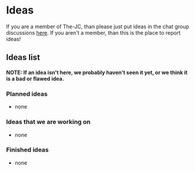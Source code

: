 # Ideas
If you are a member of The-JC, than please just put ideas in the chat group discussions [here](https://github.com/orgs/The-J-C/teams/chat-group/discussions/1). If you aren't a member, than this is the place to report ideas!

## Ideas list
#### NOTE: If an idea isn't here, we probably haven't seen it yet, or we think it is a bad or flawed idea.
### Planned ideas
- none
### Ideas that we are working on
- none
### Finished ideas
- none
